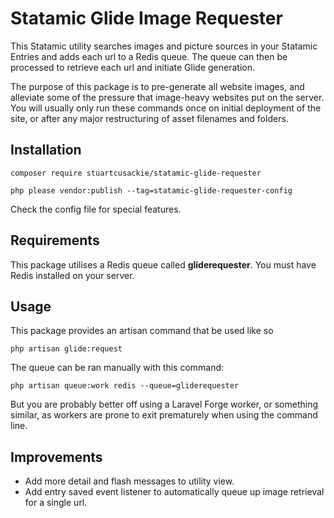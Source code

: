 # Statamic Glide Image Requester

This Statamic utility searches images and picture sources in your Statamic Entries and adds each url to a Redis queue. The queue can then be processed to retrieve each url and initiate Glide generation.

The purpose of this package is to pre-generate all website images, and alleviate some of the pressure that image-heavy websites put on the server. You will usually only run these commands once on initial deployment of the site, or after any major restructuring of asset filenames and folders.


## Installation

```
composer require stuartcusackie/statamic-glide-requester

```

```
php please vendor:publish --tag=statamic-glide-requester-config
```

Check the config file for special features.

## Requirements

This package utilises a Redis queue called **gliderequester**. You must have Redis installed on your server.

## Usage

This package provides an artisan command that be used like so

`php artisan glide:request`

The queue can be ran manually with this command:

`php artisan queue:work redis --queue=gliderequester`

But you are probably better off using a Laravel Forge worker, or something similar, as workers are prone to exit prematurely when using the command line.

## Improvements

- Add more detail and flash messages to utility view.
- Add entry saved event listener to automatically queue up image retrieval for a single url.
